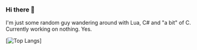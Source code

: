 ### Hi there 👋
I'm just some random guy wandering around with Lua, C# and "a bit" of C.
Currently working on nothing.
Yes.

[![Top Langs](https://github-readme-stats.vercel.app/api/top-langs/?username=ilikecatgirls)]
